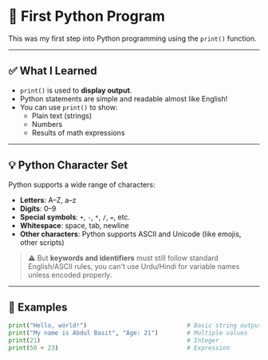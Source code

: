 # 🐍 First Python Program

This was my first step into Python programming using the `print()` function.

---

## ✅ What I Learned

- `print()` is used to **display output**.
- Python statements are simple and readable almost like English!
- You can use `print()` to show:
  - Plain text (strings)
  - Numbers
  - Results of math expressions

---

## 💡 Python Character Set

Python supports a wide range of characters:

- **Letters**: A–Z, a–z
- **Digits**: 0–9
- **Special symbols**: `+`, `-`, `*`, `/`, `=`, etc.
- **Whitespace**: space, tab, newline
- **Other characters**: Python supports ASCII and Unicode (like emojis, other scripts)

> ⚠️ But **keywords and identifiers** must still follow standard English/ASCII rules, you can't use Urdu/Hindi for variable names unless encoded properly.

---

## 📌 Examples

```python
print("Hello, world!")                            # Basic string output
print("My name is Abdul Basit", "Age: 21")        # Multiple values
print(21)                                         # Integer
print(50 + 23)                                    # Expression

